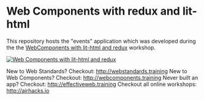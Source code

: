 # Web Components with redux and lit-html

This repository hosts the "events" application which was developed during the
the [WebComponents with lit-html and redux](http://webcomponents-with-redux.training)
workshop.


[![Web Components with lit-html and redux](https://i.vimeocdn.com/vod_page_thumbnail/105023.jpg)](http://webcomponents-with-redux.training)


New to Web Standards? Checkout: http://webstandards.training
New to Web Components? Checkout: http://webcomponents.training
Never built an app? Checkout: http://effectiveweb.training
Checkout all online workshops: http://airhacks.io
